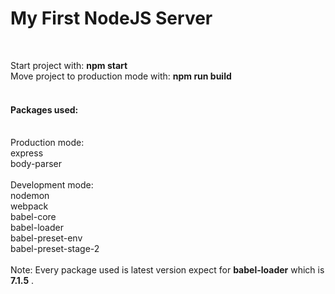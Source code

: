 <h1>My First NodeJS Server</h1><br/>

Start project with: <b>npm start</b><br/>
Move project to production mode with: <b>npm run build</b><br/>
<br/>
<h4>Packages used:<br/><br/></h4>
  Production mode:<br/>
    express<br/>
    body-parser<br/><br/>
  Development mode:<br/>
    nodemon<br/>
    webpack<br/>
    babel-core<br/>
    babel-loader<br/>
    babel-preset-env<br/>
    babel-preset-stage-2<br/><br/>
Note: Every package used is latest version expect for <b>babel-loader</b> which is <b>7.1.5</b> .
